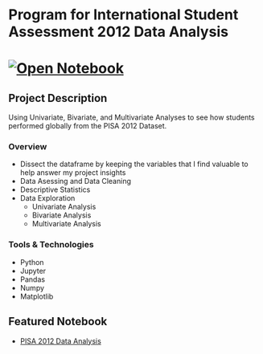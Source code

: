# Program for International Student Assessment 2012 Data Analysis
# [![Open Notebook](https://img.shields.io/badge/Jupyter-Open_Notebook-blue?logo=Jupyter)](https://dpghazi.github.io/projects/pisa-2012-data-analysis.html)

## Project Description
Using Univariate, Bivariate, and Multivariate Analyses to see how students performed globally from the PISA 2012 Dataset.

### Overview
  - Dissect the dataframe by keeping the variables that I find valuable to help answer my project insights
  - Data Asessing and Data Cleaning
  - Descriptive Statistics 
  - Data Exploration
    - Univariate Analysis
    - Bivariate Analysis
    - Multivariate Analysis

### Tools & Technologies
* Python
* Jupyter
* Pandas
* Numpy
* Matplotlib

## Featured Notebook
* [PISA 2012 Data Analysis](https://dpghazi.github.io/projects/pisa-2012-data-analysis.html)
